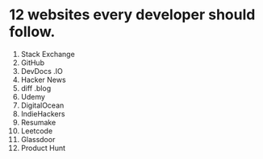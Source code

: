 # 12 websites every developer should follow.

1. Stack Exchange
2. GitHub
3. DevDocs .IO
4. Hacker News
5. diff .blog
6. Udemy
7. DigitalOcean
8. IndieHackers
9. Resumake
10. Leetcode
11. Glassdoor
12. Product Hunt
